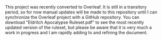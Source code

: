 This project was recently converted to Overleaf. It is still in a transitory period, so for now manual updates will be made to this repository until I can synchronize the Overleaf project with a GitHub repository. You can download "Eldritch Apocalypse Ruleset.pdf" to see the most recently updated version of the ruleset, but please be aware that it is very much a work in progress and I am rapidly adding to and refining the document.
